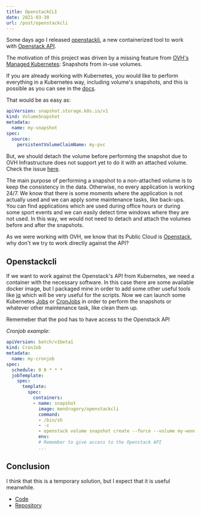 ```yaml
---
title: OpenstackCLI
date: 2021-03-30
url: /post/openstackcli
---
```



Some days ago I released [openstackli]((https://github.com/mendrugory/docker-openstackcli)), a new containerized tool to work with [Openstack API](https://docs.openstack.org/api-quick-start/).

The motivation of this project was driven by a missing feature from [OVH's Managed Kubernetes](https://www.ovhcloud.com/en/public-cloud/kubernetes/): Snapshots from in-use volumes.

If you are already working with Kubernetes, you would like to perform everything in a Kubernetes way, including volume's snapshots, and this is possible as you can see in the [docs](https://kubernetes.io/docs/concepts/storage/volume-snapshots/).

That would be as easy as:

```yaml
apiVersion: snapshot.storage.k8s.io/v1
kind: VolumeSnapshot
metadata:
  name: my-snapshot
spec:
  source:
    persistentVolumeClaimName: my-pvc
```

But, we should detach the volume before performing the snapshot due to OVH Infrastructure does not support yet to do it with an attached volume. Check the issue [here](https://github.com/ovh/public-cloud-roadmap/issues/77).

The main purpose of performing a snapshot to a non-attached volume is to keep the consistency in the data. Otherwise, no every application is working 24/7. We know that there is some moments where the application is not actually used and we can apply some maintenance tasks, like back-ups. You can find applications which are used during office hours or during some sport events and we can easily detect time windows where they are not used. In this way, we would not need to detach and attach the volumes before and after the snapshots.

As we were working with OVH, we know that its Public Cloud is [Openstack](https://www.openstack.org/), why don't we try to work directly against the API?

## Openstackcli

If we want to work against the Openstack's API from Kubernetes, we need a container with the necessary software. In this case there are some available docker image, but I packaged mine in order to add some other useful tools like [jq](https://stedolan.github.io/jq/) which will be very useful for the scripts. Now we can launch some Kubernetes [Jobs](https://kubernetes.io/docs/concepts/workloads/controllers/job/) or [CronJobs](https://kubernetes.io/docs/concepts/workloads/controllers/cron-jobs/) in order to perform the snapshots or whatever other maintenance task, like clean them up.

Rememeber that the pod has to have access to the Openstack API

*Cronjob example*:

```yaml
apiVersion: batch/v1beta1
kind: CronJob
metadata:
  name: my-cronjob
spec:
  schedule: 0 0 * * *
  jobTemplate:
    spec:
      template:
        spec:       
          containers:
          - name: snapshot
            image: mendrugory/openstackcli
            command: 
            - /bin/sh
            - -c
            - openstack volume snapshot create --force --volume my-wonderful-data my-snapshot
            env:
            # Remember to give access to the Openstack API
            ...              
```

## Conclusion

I think that this is a temporary solution, but I expect that it is useful meanwhile.

* [Code](https://github.com/mendrugory/docker-openstackcli) 
* [Repository](https://hub.docker.com/repository/docker/mendrugory/openstackcli)